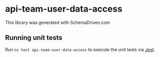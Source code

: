 
# api-team-user-data-access

This library was generated with SchemaDriven.com

## Running unit tests

Run `nx test api-team-user-data-access` to execute the unit tests via [Jest](https://jestjs.io).

